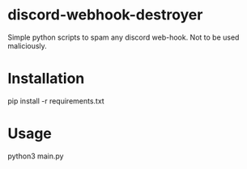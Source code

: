 # discord-webhook-destroyer
Simple python scripts to spam any discord web-hook. Not to be used maliciously.

# Installation
pip install -r requirements.txt

# Usage
python3 main.py
